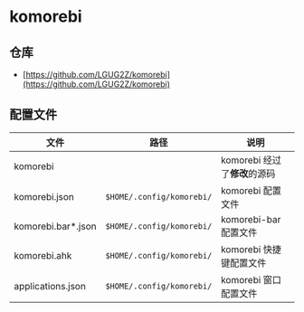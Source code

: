# komorebi

## 仓库

- [https://github.com/LGUG2Z/komorebi](https://github.com/LGUG2Z/komorebi)

## 配置文件

| 文件               | 路径                      | 说明                          |
| ------------------ | ------------------------- | ----------------------------- |
| komorebi           |                           | komorebi 经过了**修改**的源码 |
| komorebi.json      | `$HOME/.config/komorebi/` | komorebi 配置文件             |
| komorebi.bar*.json | `$HOME/.config/komorebi/` | komorebi-bar 配置文件         |
| komorebi.ahk       | `$HOME/.config/komorebi/` | komorebi 快捷键配置文件       |
| applications.json  | `$HOME/.config/komorebi/` | komorebi 窗口配置文件         |
